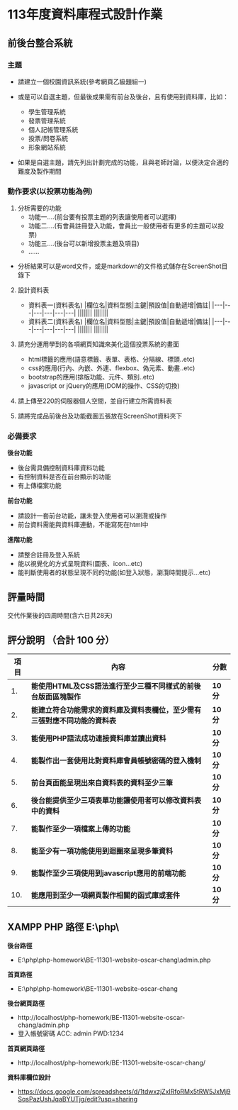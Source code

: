 # 113年度資料庫程式設計作業

## 前後台整合系統
### 主題
* 請建立一個校園資訊系統(參考網頁乙級題組一)

* 或是可以自選主題，但最後成果需有前台及後台，且有使用到資料庫，比如：
  * 學生管理系統
  * 發票管理系統
  * 個人記帳管理系統
  * 投票/問卷系統
  * 形象網站系統

* 如果是自選主題，請先列出計劃完成的功能，且與老師討論，以便決定合適的難度及製作期間

### 動作要求(以投票功能為例)
1. 分析需要的功能
    * 功能一....(前台要有投票主題的列表讓使用者可以選擇)
    * 功能二....(有會員註冊登入功能，會員比一般使用者有更多的主題可以投票)
    * 功能三....(後台可以新增投票主題及項目)
    * ......
  
- 分析結果可以是word文件，或是markdown的文件格式儲存在ScreenShot目錄下

2. 設計資料表
    * 資料表一(資料表名)
        |欄位名|資料型態|主鍵|預設值|自動遞增|備註|
        |---|---|---|---|---|---|
        |||||||
        |||||||
    * 資料表二(資料表名)
        |欄位名|資料型態|主鍵|預設值|自動遞增|備註|
        |---|---|---|---|---|---|
        |||||||
        |||||||
    
3. 請充分運用學到的各項網頁知識來美化這個投票系統的畫面
    * html標籤的應用(語意標籤、表單、表格、分隔線、標頭..etc)
    * css的應用(行內、內嵌、外連、flexbox、偽元素、動畫..etc)
    * bootstrap的應用(排版功能、元件、類別..etc)
    * javascript or jQuery的應用(DOM的操作、CSS的切換)

4. 請上傳至220的伺服器個人空間，並自行建立所需資料表
   
5. 請將完成品前後台及功能截圖五張放在ScreenShot資料夾下

### 必備要求
**後台功能**
* 後台需具備控制資料庫資料功能
* 有控制資料是否在前台顯示的功能
* 有上傳檔案功能

**前台功能**
* 請設計一套前台功能，讓未登入使用者可以瀏灠或操作
* 前台資料需能與資料庫連動，不能寫死在html中

**進階功能**
* 請整合註冊及登入系統
* 能以視覺化的方式呈現資料(圖表、icon...etc)
* 能判斷使用者的狀態呈現不同的功能(如登入狀態，瀏灠時間提示...etc)

## 評量時間
交代作業後的四周時間(含六日共28天)

##	評分說明 （合計 100 分）
|項目|內容|分數|
|--|--|--|
|1.|**能使用HTML及CSS語法進行至少三種不同樣式的前後台版面區塊製作**|**10 分**|
|2.|**能建立符合功能需求的資料庫及資料表欄位，至少需有三張對應不同功能的資料表**|**10 分**|
|3.|**能使用PHP語法成功連接資料庫並讀出資料**|**10 分**|
|4.|**能製作出一套使用比對資料庫會員帳號密碼的登入機制**|**10 分**|
|5.|**前台頁面能呈現出來自資料表的資料至少三筆**|**10 分**|
|6.|**後台能提供至少三項表單功能讓使用者可以修改資料表中的資料**|**10 分**|
|7.|**能製作至少一項檔案上傳的功能**|**10 分**|
|8.|**能至少有一項功能使用到迴圈來呈現多筆資料**|**10 分**|
|9.|**能製作至少三項使用到javascript應用的前端功能**|**10 分**|
|10.|**能應用到至少一項網頁製作相關的函式庫或套件**|**10 分**|


## XAMPP PHP 路徑 E:\php\

**後台路徑**
* E:\php\php-homework\BE-11301-website-oscar-chang\admin.php

**首頁路徑**
* E:\php\php-homework\BE-11301-website-oscar-chang

**後台網頁路徑**
* http://localhost/php-homework/BE-11301-website-oscar-chang/admin.php
* 登入帳號密碼 ACC: admin    PWD:1234

**首頁網頁路徑**
* http://localhost/php-homework/BE-11301-website-oscar-chang/

**資料庫欄位設計**
* https://docs.google.com/spreadsheets/d/1tdwxzjZxlRfoRMx5tRW5JxMj9SqsPazUshJqaBYUTjg/edit?usp=sharing
